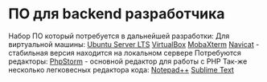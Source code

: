 # ПО для backend разработчика

Набор ПО который потребуется в дальнейшей разработки:
	Для виртуальной машины:
	[Ubuntu Server LTS](https://www.ubuntu.com/download/server)
	[VirtualBox](https://www.virtualbox.org/)
	[MobaXterm](https://mobaxterm.mobatek.net/download.html)
	[Navicat](https://www.navicat.com/en/) - стабильная версия находится на локальном сервере
	Потребуются редакторы:
	[PhpStorm](https://www.jetbrains.com/phpstorm/) - основной редактор для работы с PHP
		Так-же несколько легковесных редактора кода:
		[Notepad++](https://notepad-plus-plus.org/)
		[Sublime Text](https://www.sublimetext.com/)